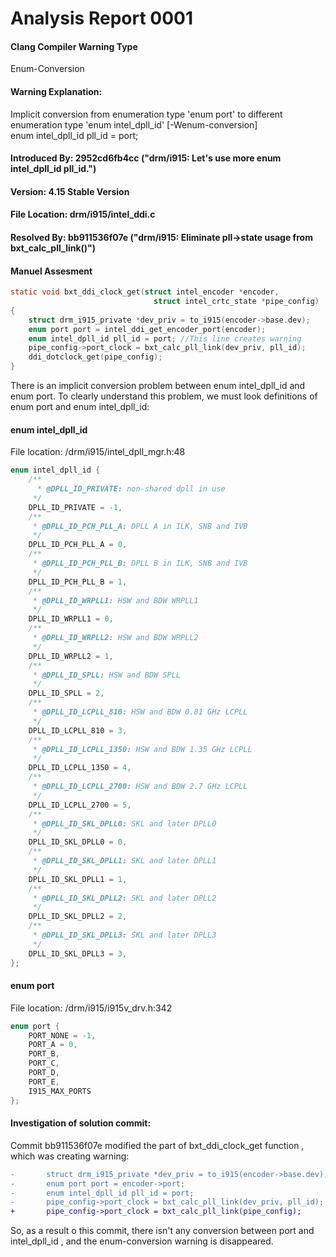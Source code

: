 # Analysis Report 0001 #
#### Clang Compiler Warning Type  ####
Enum-Conversion
#### Warning Explanation: ####  
Implicit conversion from enumeration type 'enum port' to different enumeration type 'enum intel\_dpll\_id' [-Wenum-conversion]     
enum intel\_dpll\_id pll\_id = port;   
#### Introduced By: 2952cd6fb4cc \("drm/i915: Let's use more enum intel\_dpll_id pll\_id."\)  ####  
#### Version: 4.15 Stable Version  ####  
#### File Location: drm/i915/intel\_ddi.c  ####  
#### Resolved By: bb911536f07e ("drm/i915: Eliminate pll->state usage from bxt\_calc\_pll_link()")  ####   

#### Manuel Assesment ####  
```C
static void bxt_ddi_clock_get(struct intel_encoder *encoder,  
                                struct intel_crtc_state *pipe_config)  
{  
	struct drm_i915_private *dev_priv = to_i915(encoder->base.dev);  
	enum port port = intel_ddi_get_encoder_port(encoder);  
	enum intel_dpll_id pll_id = port; //This line creates warning  
	pipe_config->port_clock = bxt_calc_pll_link(dev_priv, pll_id);   
	ddi_dotclock_get(pipe_config);  
}  
```
There is an implicit conversion problem between enum intel\_dpll\_id and enum port. To clearly understand this problem, we must look definitions of enum port and enum intel\_dpll\_id:

#### enum intel\_dpll\_id ####  
File location: /drm/i915/intel\_dpll\_mgr.h:48  
```C
enum intel_dpll_id {  
	/**  
	  * @DPLL_ID_PRIVATE: non-shared dpll in use   
	 */ 
	DPLL_ID_PRIVATE = -1,  
	/**  
	 * @DPLL_ID_PCH_PLL_A: DPLL A in ILK, SNB and IVB  
	 */  
	DPLL_ID_PCH_PLL_A = 0,  
	/**  
	 * @DPLL_ID_PCH_PLL_B: DPLL B in ILK, SNB and IVB  
	 */  
	DPLL_ID_PCH_PLL_B = 1,   
	/**   
	 * @DPLL_ID_WRPLL1: HSW and BDW WRPLL1   
	 */   
	DPLL_ID_WRPLL1 = 0,   
	/**   
	 * @DPLL_ID_WRPLL2: HSW and BDW WRPLL2   
	 */     
	DPLL_ID_WRPLL2 = 1,   
	/**   
	 * @DPLL_ID_SPLL: HSW and BDW SPLL   
	 */   
	DPLL_ID_SPLL = 2,   
	/**  
	 * @DPLL_ID_LCPLL_810: HSW and BDW 0.81 GHz LCPLL  
	 */  
	DPLL_ID_LCPLL_810 = 3,  
	/**    
	 * @DPLL_ID_LCPLL_1350: HSW and BDW 1.35 GHz LCPLL  
	 */  
	DPLL_ID_LCPLL_1350 = 4,  
	/**  
	 * @DPLL_ID_LCPLL_2700: HSW and BDW 2.7 GHz LCPLL  
	 */  
	DPLL_ID_LCPLL_2700 = 5,  
	/**  
	 * @DPLL_ID_SKL_DPLL0: SKL and later DPLL0  
	 */  
	DPLL_ID_SKL_DPLL0 = 0,  
	/**  
	 * @DPLL_ID_SKL_DPLL1: SKL and later DPLL1  
	 */  
	DPLL_ID_SKL_DPLL1 = 1,  
	/**  
	 * @DPLL_ID_SKL_DPLL2: SKL and later DPLL2  
	 */  
	DPLL_ID_SKL_DPLL2 = 2,  
	/**  
	 * @DPLL_ID_SKL_DPLL3: SKL and later DPLL3  
	 */  
	DPLL_ID_SKL_DPLL3 = 3,  
};  
```
#### enum port ####   
File location: /drm/i915/i915v\_drv.h:342   
```C
enum port {  
	PORT_NONE = -1,  
	PORT_A = 0,  
	PORT_B,  
	PORT_C,  
	PORT_D,  
	PORT_E,  
	I915_MAX_PORTS  
};  
```

#### Investigation of solution commit:
Commit bb911536f07e modified the part of bxt\_ddi\_clock\_get function , which was creating warning:  
```diff
-       struct drm_i915_private *dev_priv = to_i915(encoder->base.dev);  
-       enum port port = encoder->port;  
-       enum intel_dpll_id pll_id = port;  
-       pipe_config->port_clock = bxt_calc_pll_link(dev_priv, pll_id);  
+       pipe_config->port_clock = bxt_calc_pll_link(pipe_config);  
```

So, as a result o this commit, there isn't any conversion between port and intel\_dpll_id , and the enum-conversion warning is  disappeared.

